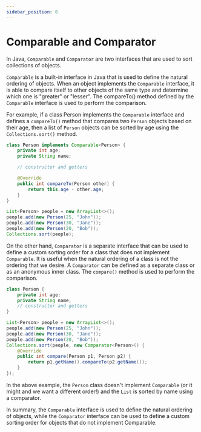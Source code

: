 ```yaml
---
sidebar_position: 6
---
```


# Comparable and Comparator

In Java, `Comparable` and `Comparator` are two interfaces that are used to sort collections of objects.

`Comparable` is a built-in interface in Java that is used to define the natural ordering of objects. When an object implements the `Comparable` interface, it is able to compare itself to other objects of the same type and determine which one is "greater" or "lesser". The compareTo() method defined by the `Comparable` interface is used to perform the comparison.

For example, if a class Person implements the `Comparable` interface and defines a `compareTo()` method that compares two `Person` objects based on their age, then a list of `Person` objects can be sorted by age using the `Collections.sort()` method.

```java
class Person implements Comparable<Person> {
    private int age;
    private String name;

    // constructor and getters

    @Override
    public int compareTo(Person other) {
        return this.age - other.age;
    }
}

List<Person> people = new ArrayList<>();
people.add(new Person(25, "John"));
people.add(new Person(30, "Jane"));
people.add(new Person(20, "Bob"));
Collections.sort(people);
```

On the other hand, `Comparator` is a separate interface that can be used to define a custom sorting order for a class that does not implement `Comparable`. It is useful when the natural ordering of a class is not the ordering that we desire. A `Comparator` can be defined as a separate class or as an anonymous inner class. The `compare()` method is used to perform the comparison.

```java
class Person {
    private int age;
    private String name;
    // constructor and getters
}

List<Person> people = new ArrayList<>();
people.add(new Person(25, "John"));
people.add(new Person(30, "Jane"));
people.add(new Person(20, "Bob"));
Collections.sort(people, new Comparator<Person>() {
    @Override
    public int compare(Person p1, Person p2) {
        return p1.getName().compareTo(p2.getName());
    }
});
```

In the above example, the `Person` class doesn't implement `Comparable` (or it might and we want a different order!) and the `List` is sorted by name using a comparator.

In summary, the `Comparable` interface is used to define the natural ordering of objects, while the `Comparator` interface can be used to define a custom sorting order for objects that do not implement Comparable.
